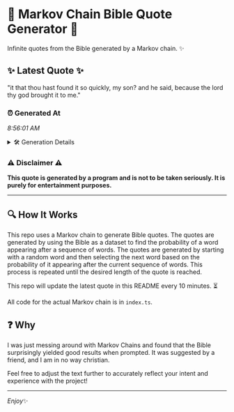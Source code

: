 # 📖 Markov Chain Bible Quote Generator 📖

Infinite quotes from the Bible generated by a Markov chain. ✨

## ✨ Latest Quote ✨
"it that thou hast found it so quickly, my son? and he said, because the lord thy god brought it to me."

### ⏰ Generated At
*8:56:01 AM*

<details>
    <summary>🛠️ Generation Details</summary>
    <p>
        <strong>🌱 Seed:</strong> it<br>
        <strong>🔄 Iterations:</strong> 21<br>
        <strong>📜 Context History:</strong><br>[ it ]: that<br>[ it, that ]: thou<br>[ it, that, thou ]: hast<br>[ it, that, thou, hast ]: found<br>[ it, that, thou, hast, found ]: it<br>[ it, that, thou, hast, found, it ]: so<br>[ that, thou, hast, found, it, so ]: quickly,<br>[ thou, hast, found, it, so, quickly, ]: my<br>[ hast, found, it, so, quickly,, my ]: son?<br>[ found, it, so, quickly,, my, son? ]: and<br>[ it, so, quickly,, my, son?, and ]: he<br>[ so, quickly,, my, son?, and, he ]: said,<br>[ quickly,, my, son?, and, he, said, ]: because<br>[ my, son?, and, he, said,, because ]: the<br>[ son?, and, he, said,, because, the ]: lord<br>[ and, he, said,, because, the, lord ]: thy<br>[ he, said,, because, the, lord, thy ]: god<br>[ said,, because, the, lord, thy, god ]: brought<br>[ because, the, lord, thy, god, brought ]: it<br>[ the, lord, thy, god, brought, it ]: to<br>[ lord, thy, god, brought, it, to ]: me.<br>
    </p>
</details>

### ⚠️ Disclaimer ⚠️
**This quote is generated by a program and is not to be taken seriously. It is purely for entertainment purposes.**

---

## 🔍 How It Works

This repo uses a Markov chain to generate Bible quotes. The quotes are generated by using the Bible as a dataset to find the probability of a word appearing after a sequence of words. The quotes are generated by starting with a random word and then selecting the next word based on the probability of it appearing after the current sequence of words. This process is repeated until the desired length of the quote is reached.

This repo will update the latest quote in this README every 10 minutes. ⏳

All code for the actual Markov chain is in `index.ts`.

## ❓ Why

I was just messing around with Markov Chains and found that the Bible surprisingly yielded good results when prompted. 
It was suggested by a friend, and I am in no way christian.

Feel free to adjust the text further to accurately reflect your intent and experience with the project!

---

*Enjoy*✨

